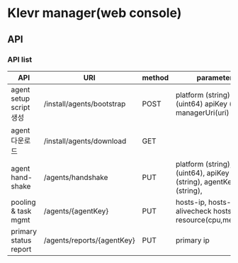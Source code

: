# Klevr manager(web console)
## API
### API list


| API | URI | method | parameters | callback | description | example |
| --- | ---- | --- | --- | --- | --- | --- |
| agent setup script 생성 | /install/agents/bootstrap | POST | platform (string) zoneId (uint64) apiKey (string) managerUri(uri) | 설치 스크립트 curl -sL https:/asdfasdfasdf.com/file/agents/download | bash -c -zoneid -asdkljlasdkf | github에서 설치 스크립트 다운로드 | file download url 클릭 사용자에 맞게 제네레이티드된 주소값이 생성 복사 붙여넣기(curl -sL https:/asdfasdfasdf.com/file/agents/download?platform=baremetal&zoneId=1234&apiKey=4rjuifdhj93rnfkl) ->  curl -sL ljkasjdlfjas.com/down | bash -c -zoneid -asdkljlasdkf 
| agent 다운로드 | /install/agents/download | GET | | agent 바이너리 | github에서 설치 스크립트 다운로드 | |
|agent hand-shake | /agents/handshake | PUT |platform (string), zoneId (uint64), apiKey (string), agentKey (string), | agent 실행 정보 - 암호화키 - 로그 레벨 - 호출 주기 primary 정보 - primary 노드 정보 |최초 agent 기동 시 호출 |agentKey = zoneid(int64)+hash(MID+IP) 
|pooling & task mgmt |/agents/{agentKey} |PUT |hosts-ip, hosts-alivecheck hosts-resource(cpu,mem,disk) |task 정보, target secondary, agent, hosts list||| 
|primary status report| /agents/reports/{agentKey}| PUT |primary ip |primary 정보 - primary 노드 정보|||


